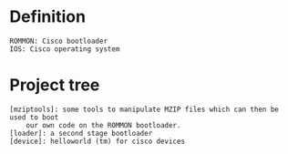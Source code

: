 # Definition
    ROMMON: Cisco bootloader
    IOS: Cisco operating system

# Project tree
    [mziptools]: some tools to manipulate MZIP files which can then be used to boot
        our own code on the ROMMON bootloader.
    [loader]: a second stage bootloader
    [device]: helloworld (tm) for cisco devices
